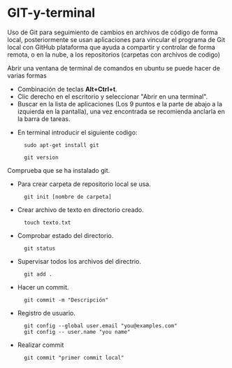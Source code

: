 # GIT-y-terminal
Uso de Git para seguimiento de cambios en archivos de código de forma local, posteriormente se usan aplicaciones para vincular el programa de Git local con GitHub plataforma que ayuda a compartir y controlar de forma remota, o en la nube, a los repositorios (carpetas con archivos de codigo)

Abrir una ventana de terminal de comandos en ubuntu se puede hacer de varias formas

* Combinación de teclas **Alt+Ctrl+t**.
* Clic derecho en el escritorio y seleccionar "Abrir en una terminal".
* Buscar en la lista de aplicaciones (Los 9 puntos e la parte de abajo a la izquierda en la pantalla), una vez encontrada se recomienda anclarla en la barra de tareas.

+ En terminal introducir el siguiente codigo:

        sudo apt-get install git
        
        git version
        
Comprueba que se ha instalado git.

+ Para crear carpeta de repositorio local se usa.

        git init [nombre de carpeta]
        
+ Crear archivo de texto en directorio creado.

        touch texto.txt
        
+ Comprobar estado del directorio.

        git status
        
+ Supervisar todos los archivos del directrio.

        git add .

+ Hacer un commit.

        git commit -m "Descripción"

+ Registro de usuario.

        git config --global user.email "you@examples.com"
        git config -- user.name "you name"
        
+ Realizar commit

        git commit "primer commit local"






        
